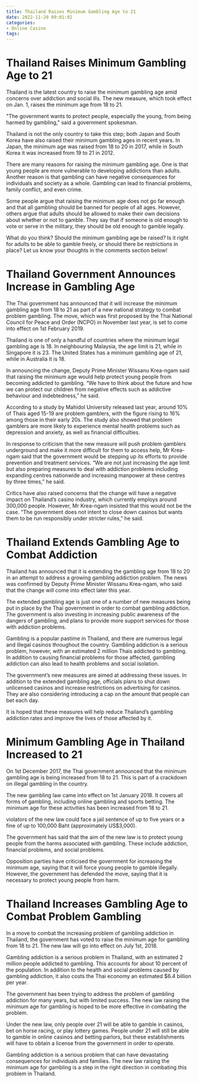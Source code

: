 ```yaml
---
title: Thailand Raises Minimum Gambling Age to 21
date: 2022-11-20 09:01:02
categories:
- Online Casino
tags:
---
```



#  Thailand Raises Minimum Gambling Age to 21

Thailand is the latest country to raise the minimum gambling age amid concerns over addiction and social ills. The new measure, which took effect on Jan. 1, raises the minimum age from 18 to 21.

"The government wants to protect people, especially the young, from being harmed by gambling," said a government spokesman.

Thailand is not the only country to take this step; both Japan and South Korea have also raised their minimum gambling ages in recent years. In Japan, the minimum age was raised from 18 to 20 in 2017, while in South Korea it was increased from 19 to 21 in 2012.

There are many reasons for raising the minimum gambling age. One is that young people are more vulnerable to developing addictions than adults. Another reason is that gambling can have negative consequences for individuals and society as a whole. Gambling can lead to financial problems, family conflict, and even crime.

Some people argue that raising the minimum age does not go far enough and that all gambling should be banned for people of all ages. However, others argue that adults should be allowed to make their own decisions about whether or not to gamble. They say that if someone is old enough to vote or serve in the military, they should be old enough to gamble legally.

What do you think? Should the minimum gambling age be raised? Is it right for adults to be able to gamble freely, or should there be restrictions in place? Let us know your thoughts in the comments section below!

#  Thailand Government Announces Increase in Gambling Age

The Thai government has announced that it will increase the minimum gambling age from 18 to 21 as part of a new national strategy to combat problem gambling. The move, which was first proposed by the Thai National Council for Peace and Order (NCPO) in November last year, is set to come into effect on 1st February 2019.

Thailand is one of only a handful of countries where the minimum legal gambling age is 18. In neighbouring Malaysia, the age limit is 21, while in Singapore it is 23. The United States has a minimum gambling age of 21, while in Australia it is 18.

In announcing the change, Deputy Prime Minister Wissanu Krea-ngam said that raising the minimum age would help protect young people from becoming addicted to gambling. “We have to think about the future and how we can protect our children from negative effects such as addictive behaviour and indebtedness,” he said.

According to a study by Mahidol University released last year, around 10% of Thais aged 15-19 are problem gamblers, with the figure rising to 16% among those in their early 20s. The study also showed that problem gamblers are more likely to experience mental health problems such as depression and anxiety, as well as financial difficulties.

In response to criticism that the new measure will push problem gamblers underground and make it more difficult for them to access help, Mr Krea-ngam said that the government would be stepping up its efforts to provide prevention and treatment services. “We are not just increasing the age limit but also preparing measures to deal with addiction problems including expanding centres nationwide and increasing manpower at these centres by three times,” he said.

Critics have also raised concerns that the change will have a negative impact on Thailand’s casino industry, which currently employs around 300,000 people. However, Mr Krea-ngam insisted that this would not be the case. “The government does not intent to close down casinos but wants them to be run responsibly under stricter rules,” he said.

#  Thailand Extends Gambling Age to Combat Addiction

Thailand has announced that it is extending the gambling age from 18 to 20 in an attempt to address a growing gambling addiction problem. The news was confirmed by Deputy Prime Minister Wissanu Krea-ngam, who said that the change will come into effect later this year.

The extended gambling age is just one of a number of new measures being put in place by the Thai government in order to combat gambling addiction. The government is also investing in increasing public awareness of the dangers of gambling, and plans to provide more support services for those with addiction problems.

Gambling is a popular pastime in Thailand, and there are numerous legal and illegal casinos throughout the country. Gambling addiction is a serious problem, however, with an estimated 2 million Thais addicted to gambling. In addition to causing financial problems for those affected, gambling addiction can also lead to health problems and social isolation.

The government’s new measures are aimed at addressing these issues. In addition to the extended gambling age, officials plans to shut down unlicensed casinos and increase restrictions on advertising for casinos. They are also considering introducing a cap on the amount that people can bet each day.

It is hoped that these measures will help reduce Thailand’s gambling addiction rates and improve the lives of those affected by it.

#  Minimum Gambling Age in Thailand Increased to 21

On 1st December 2017, the Thai government announced that the minimum gambling age is being increased from 18 to 21. This is part of a crackdown on illegal gambling in the country.

The new gambling law came into effect on 1st January 2018. It covers all forms of gambling, including online gambling and sports betting. The minimum age for these activities has been increased from 18 to 21.

 violators of the new law could face a jail sentence of up to five years or a fine of up to 100,000 Baht (approximately US$3,000).

The government has said that the aim of the new law is to protect young people from the harms associated with gambling. These include addiction, financial problems, and social problems.

Opposition parties have criticised the government for increasing the minimum age, saying that it will force young people to gamble illegally. However, the government has defended the move, saying that it is necessary to protect young people from harm.

#  Thailand Increases Gambling Age to Combat Problem Gambling

In a move to combat the increasing problem of gambling addiction in Thailand, the government has voted to raise the minimum age for gambling from 18 to 21. The new law will go into effect on July 1st, 2018.

Gambling addiction is a serious problem in Thailand, with an estimated 2 million people addicted to gambling. This accounts for about 10 percent of the population. In addition to the health and social problems caused by gambling addiction, it also costs the Thai economy an estimated $6.4 billion per year.

The government has been trying to address the problem of gambling addiction for many years, but with limited success. The new law raising the minimum age for gambling is hoped to be more effective in combating the problem.

Under the new law, only people over 21 will be able to gamble in casinos, bet on horse racing, or play lottery games. People under 21 will still be able to gamble in online casinos and betting parlors, but these establishments will have to obtain a license from the government in order to operate.

Gambling addiction is a serious problem that can have devastating consequences for individuals and families. The new law raising the minimum age for gambling is a step in the right direction in combating this problem in Thailand.
